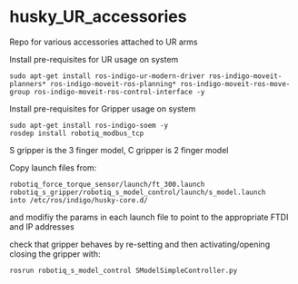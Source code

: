 # husky_UR_accessories
Repo for various accessories attached to UR arms

Install pre-requisites for UR usage on system
```
sudo apt-get install ros-indigo-ur-modern-driver ros-indigo-moveit-planners* ros-indigo-moveit-ros-planning* ros-indigo-moveit-ros-move-group ros-indigo-moveit-ros-control-interface -y
```

Install pre-requisites for Gripper usage on system
```
sudo apt-get install ros-indigo-soem -y
rosdep install robotiq_modbus_tcp
```
S gripper is the 3 finger model, C gripper is 2 finger model


Copy launch files from:
```
robotiq_force_torque_sensor/launch/ft_300.launch
robotiq_s_gripper/robotiq_s_model_control/launch/s_model.launch
into /etc/ros/indigo/husky-core.d/
```
and modifiy the params in each launch file to point to the appropriate FTDI and IP addresses

check that gripper behaves by re-setting and then activating/opening closing the gripper with:
```
rosrun robotiq_s_model_control SModelSimpleController.py
```
